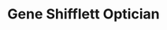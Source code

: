 ---
title: "Gene Shifflett Optician"
url: /charlottesville/gene-shifflett-optician/
shop: optician
---
